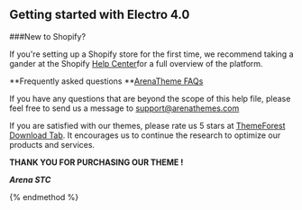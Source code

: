 ## Getting started with Electro 4.0

###New to Shopify?


If you're setting up a Shopify store for the first time, we recommend taking a gander at the Shopify [Help Center](https://help.shopify.com/)for a full overview of the platform.  

**Frequently asked questions **[ArenaTheme FAQs](https://arenathemes.freshdesk.com/solution/folders/6000229740)

If you have any questions that are beyond the scope of this help file, please feel free to send us a message to <a href="mailto:support@arenathemes.com">support@arenathemes.com</a>

If you are satisfied with our themes, please rate us 5 stars at [ThemeForest Download Tab](https://themeforest.net/downloads). It encourages us to continue the research to optimize our products and services.



**THANK YOU FOR PURCHASING OUR THEME !**


**_Arena STC_**

{% endmethod %}

